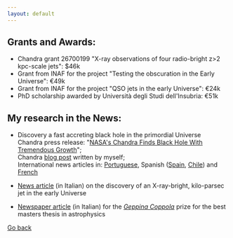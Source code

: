 ```yaml
---
layout: default
---
```

## Grants and Awards:

- Chandra grant 26700199 "X-ray observations of four radio-bright z>2 kpc-scale jets": $46k
- Grant from INAF for the project "Testing the obscuration in the Early Universe": €49k
- Grant from INAF for the project "QSO jets in the early Universe": €24k 
- PhD scholarship awarded by Università degli Studi dell'Insubria: €51k

## My research in the News:

- Discovery a fast accreting black hole in the primordial Universe\
Chandra press release: "[NASA's Chandra Finds Black Hole With Tremendous Growth](https://chandra.harvard.edu/press/25_releases/press_091825.html)";\
Chandra [blog post](https://chandra.si.edu/blog/node/934) written by myself;\
International news articles in: [Portuguese](https://www.publico.pt/2025/09/15/ciencia/noticia/astronomos-detectam-buraco-negro-crescer-acima-limite-esperado-2147319), Spanish ([Spain](https://www.europapress.es/ciencia/astronomia/noticia-nasa-encuentra-agujero-negro-crecimiento-tremendo-20250919115837.html), [Chile](https://www.diarioestrategia.cl/texto-diario/mostrar/5438334/nasa-encuentra-agujero-negro-crecimiento-tremendo)) and [French](https://issues.fr/chandra-trouve-un-trou-noir-qui-grandit-a-24-fois-la-limite-deddington/)

- [News article](https://www.media.inaf.it/2022/03/11/pso-j0309-ic-cmb/) (in Italian) on the discovery of an X-ray-bright, kilo-parsec jet in the early Universe
- [Newspaper article](https://www.ilroma.net/news/cultura/232960/premio-scientifico-geppina-coppola-ecco-i-vincitori.html)  (in Italian) for the *[Geppina Coppola](https://www.associazionegeppinacoppola.it/premio-gc/)* prize for the best masters thesis in astrophysics

[Go back](./)
